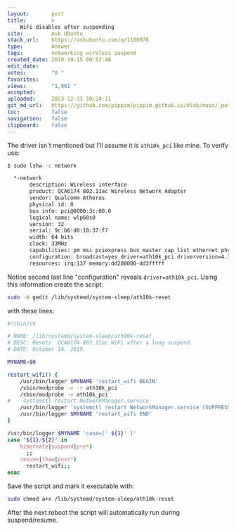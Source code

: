 ```yaml
---
layout:       post
title:        >
    WiFi disables after suspending
site:         Ask Ubuntu
stack_url:    https://askubuntu.com/q/1180976
type:         Answer
tags:         networking wireless suspend
created_date: 2019-10-15 00:53:48
edit_date:    
votes:        "0 "
favorites:    
views:        "1,961 "
accepted:     
uploaded:     2023-12-31 10:24:11
git_md_url:   https://github.com/pippim/pippim.github.io/blob/main/_posts/2019/2019-10-15-WiFi-disables-after-suspending.md
toc:          false
navigation:   false
clipboard:    false
---
```


The driver isn't mentioned but I'll assume it is `ath10k_pci` like mine. To verify use:



``` bash
$ sudo lshw -c network

  *-network
       description: Wireless interface
       product: QCA6174 802.11ac Wireless Network Adapter
       vendor: Qualcomm Atheros
       physical id: 0
       bus info: pci@0000:3c:00.0
       logical name: wlp60s0
       version: 32
       serial: 9c:b6:d0:10:37:f7
       width: 64 bits
       clock: 33MHz
       capabilities: pm msi pciexpress bus_master cap_list ethernet physical wireless
       configuration: broadcast=yes driver=ath10k_pci driverversion=4.14.140-0414140-generic firmware=WLAN.RM.4.4.1-00079-QCARMSWPZ-1 ip=192.168.0.10 latency=0 link=yes multicast=yes wireless=IEEE 802.11
       resources: irq:137 memory:dd200000-dd3fffff
```

Notice second last line "configuration" reveals `driver=ath10k_pci`. Using this information create the script:

``` bash
sudo -H gedit /lib/systemd/system-sleep/ath10k-reset
```

with these lines:

``` sh
#!/bin/sh

# NAME: /lib/systemd/system-sleep/ath10k-reset
# DESC: Resets  QCA6174 802.11ac WiFi after a long suspend.
# DATE: October 14. 2019.

MYNAME=$0

restart_wifi() {
    /usr/bin/logger $MYNAME 'restart_wifi BEGIN'
    /sbin/modprobe -v -r ath10k_pci
    /sbin/modprobe -v ath10k_pci
#    systemctl restart NetworkManager.service
    /usr/bin/logger 'systemctl restart NetworkManager.service (SUPPRESSED)'
    /usr/bin/logger $MYNAME 'restart_wifi END'
}

/usr/bin/logger $MYNAME 'case=[' ${1}' ]'
case "${1}/${2}" in
    hibernate|suspend|pre*)
      ;;
    resume|thaw|post*)
      restart_wifi;;
esac
```

Save the script and mark it executable with:

``` bash
sudo chmod a+x /lib/systemd/system-sleep/ath10k-reset
```

After the next reboot the script will automatically run during suspend/resume.



